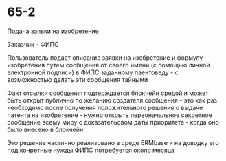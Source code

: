 # 65-2
Подача заявки на изобретение

Заказчик - ФИПС

Пользователь подает описание заявки на изобретение и формулу изобретения путем сообщения от своего имени (с помощью личной электронной подписи) в ФИПС заданному паентоведу - с возможностью делать эти сообщения тайными

Факт отсылки сообщения подтерждается блокчейн средой и может быть открыт публично по желанию создателя сообщения - это как раз необходимо после получения положительного решения о выдаче патента на изобретение -  нужно открыть первоначальное секретное сообщение всему миру с доказательсвом даты приоритета - когда оно было внесено в блокчейн.

Это решение частично реализовано в среде ERMbase и на доводку его под конретные нужды ФИПС потребуется около месяца
